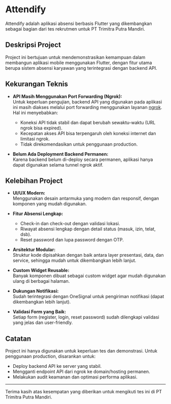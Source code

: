 # Attendify

Attendify adalah aplikasi absensi berbasis Flutter yang dikembangkan sebagai bagian dari tes rekrutmen untuk PT Trimitra Putra Mandiri.

## Deskripsi Project

Project ini bertujuan untuk mendemonstrasikan kemampuan dalam membangun aplikasi mobile menggunakan Flutter, dengan fitur utama berupa sistem absensi karyawan yang terintegrasi dengan backend API.

## Kekurangan Teknis

- **API Masih Menggunakan Port Forwarding (Ngrok):**  
  Untuk keperluan pengujian, backend API yang digunakan pada aplikasi ini masih diakses melalui port forwarding menggunakan layanan [ngrok](https://ngrok.com/). Hal ini menyebabkan:
  - Koneksi API tidak stabil dan dapat berubah sewaktu-waktu (URL ngrok bisa expired).
  - Kecepatan akses API bisa terpengaruh oleh koneksi internet dan limitasi ngrok.
  - Tidak direkomendasikan untuk penggunaan production.

- **Belum Ada Deployment Backend Permanen:**  
  Karena backend belum di-deploy secara permanen, aplikasi hanya dapat digunakan selama tunnel ngrok aktif.

## Kelebihan Project

- **UI/UX Modern:**  
  Menggunakan desain antarmuka yang modern dan responsif, dengan komponen yang mudah digunakan.

- **Fitur Absensi Lengkap:**  
  - Check-in dan check-out dengan validasi lokasi.
  - Riwayat absensi lengkap dengan detail status (masuk, izin, telat, dsb).
  - Reset password dan lupa password dengan OTP.

- **Arsitektur Modular:**  
  Struktur kode dipisahkan dengan baik antara layer presentasi, data, dan service, sehingga mudah untuk dikembangkan lebih lanjut.

- **Custom Widget Reusable:**  
  Banyak komponen dibuat sebagai custom widget agar mudah digunakan ulang di berbagai halaman.

- **Dukungan Notifikasi:**  
  Sudah terintegrasi dengan OneSignal untuk pengiriman notifikasi (dapat dikembangkan lebih lanjut).

- **Validasi Form yang Baik:**  
  Setiap form (register, login, reset password) sudah dilengkapi validasi yang jelas dan user-friendly.

## Catatan

Project ini hanya digunakan untuk keperluan tes dan demonstrasi. Untuk penggunaan production, disarankan untuk:
- Deploy backend API ke server yang stabil.
- Mengganti endpoint API dari ngrok ke domain/hosting permanen.
- Melakukan audit keamanan dan optimasi performa aplikasi.

---

Terima kasih atas kesempatan yang diberikan untuk mengikuti tes ini di PT Trimitra Putra Mandiri.
